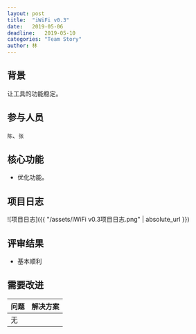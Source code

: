 ```yaml
---
layout: post
title:  "iWiFi v0.3"
date:   2019-05-06
deadline:   2019-05-10
categories: "Team Story"
author: 林
---
```

## 背景
让工具的功能稳定。

## 参与人员
`陈`、`张`

## 核心功能
- 优化功能。

## 项目日志
![项目日志]({{ "/assets/iWiFi v0.3项目日志.png" | absolute_url }})

## 评审结果
- 基本顺利

## 需要改进

|问题|解决方案|
|:-|:-|
|无||